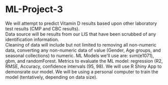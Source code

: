 # ML-Project-3
We will attempt to predict Vitamin D results based upon other laboratory test results (CMP and CBC results).  
Data source will be results from our LIS that have been scrubbed of any identification information.  
Cleaning of data will include but not limited to removing all non-numeric data, converting any non-numeric data of value (Gender, Age groups, and seasonal collections) to numeric.
ML Models we'll use are: svm(e1071), gbm, and randomForest.
Metrics to evaluate the ML model: regression (R2, RMSE, Accuracy, confidence intervals (95, 98).
We will use R Shiny App to demonsrate our model.
We will be using a personal computer to train the model (tentatively, depending on data size).
